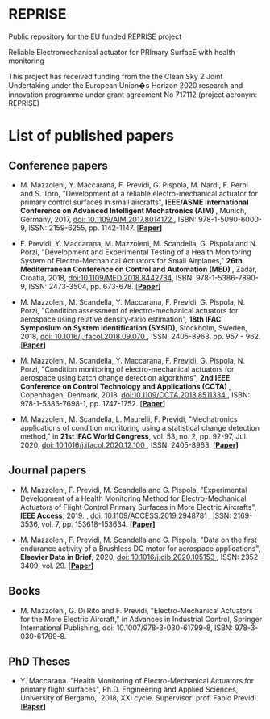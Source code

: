 # REPRISE
Public repository for the EU funded REPRISE project

Reliable Electromechanical actuator for PRImary SurfacE with health monitoring

This project has received funding from the the Clean Sky 2 Joint Undertaking under the European Union�s Horizon 2020 research and innovation programme under grant agreement
No 717112 (project acronym: REPRISE)



# List of published papers

## Conference papers

* M. Mazzoleni, Y. Maccarana, F. Previdi, G. Pispola, M. Nardi, F. Perni and S. Toro, "Development of a reliable electro-mechanical actuator for primary control surfaces in small aircrafts", <strong> IEEE/ASME International Conference on Advanced Intelligent Mechatronics (AIM) </strong>, Munich, Germany, 2017, <a href="https://doi.org/10.1109/AIM.2017.8014172"> doi: 10.1109/AIM.2017.8014172 </a>, ISBN: 978-1-5090-6000-9, ISSN: 2159-6255,  pp. 1142-1147. [<strong>[Paper](https://github.com/CALUnibg/REPRISE_shared/blob/master/Papers/2017-IEEE-AIM-Reprise_copyright.pdf)]</strong>


* F. Previdi, Y. Maccarana, M. Mazzoleni, M. Scandella, G. Pispola and N. Porzi, "Development and Experimental Testing of a Health Monitoring System of Electro-Mechanical Actuators for Small Airplanes,"  <strong>  26th Mediterranean Conference on Control and Automation (MED) </strong>, Zadar, Croatia, 2018, <a href="https://doi.org/10.1109/MED.2018.8442734"> doi:10.1109/MED.2018.8442734</a>, ISBN: 978-1-5386-7890-9, ISSN: 2473-3504, pp. 673-678. [<strong>[Paper](https://github.com/CALUnibg/REPRISE_shared/blob/master/Papers/2018-IEEE-MED-Development-and-Experimental-Testing-of-a-Health-Monitoring-System_copyright.pdf)]</strong>


* 	M. Mazzoleni, M. Scandella, Y. Maccarana, F. Previdi, G. Pispola, N. Porzi, "Condition assessment of electro-mechanical actuators for aerospace using relative density-ratio estimation",  <strong> 18th IFAC Symposium on System Identification (SYSID)</strong>, Stockholm, Sweden, 2018,  <a href="https://doi.org/10.1016/j.ifacol.2018.09.070"> doi: 10.1016/j.ifacol.2018.09.070 </a>, ISSN: 2405-8963, pp. 957 - 962. [<strong>[Paper](https://github.com/CALUnibg/REPRISE_shared/blob/master/Papers/2018-IFAC-SYSID-Condition-assessment-of-electro-mechanical-actuators-for-aerospace-using-relative-density-ratio-estimation.pdf)]</strong>


* 	M. Mazzoleni, M. Scandella, Y. Maccarana, F. Previdi, G. Pispola, N. Porzi, "Condition monitoring of electro-mechanical actuators for aerospace using batch change detection algorithms",  <strong> 2nd IEEE Conference on Control Technology and Applications (CCTA) </strong>, Copenhagen, Denmark, 2018. <a href="https://doi.org/10.1109/CCTA.2018.8511334"> doi:10.1109/CCTA.2018.8511334 </a>, ISBN: 978-1-5386-7698-1, pp. 1747-1752.   [<strong>[Paper](https://github.com/CALUnibg/REPRISE_shared/blob/master/Papers/2018-IEEE-CCTA-Condition-monitoring-of-electro-mechanical-actuators-for-aerospace-using-batch-change-detection-algorithms_copyright.pdf)]</strong>


* M. Mazzoleni, M. Scandella, L. Maurelli, F. Previdi, "Mechatronics applications of condition monitoring using a statistical change detection method," in <strong>21st IFAC World Congress</strong>, vol. 53, no. 2, pp. 92-97, Jul. 2020, <a href="https://doi.org/10.1016/j.ifacol.2020.12.100"> doi: 10.1016/j.ifacol.2020.12.100 </a>, ISSN: 2405-8963. [<strong>[Paper](https://github.com/CALUnibg/REPRISE_shared/blob/master/Papers/2020-IFAC-WC-Mechatronics-applications-of-condition-monitoring-using-change-detection.pdf)]</strong>




## Journal papers

* 	M. Mazzoleni, F. Previdi, M. Scandella and G. Pispola, "Experimental Development of a Health Monitoring Method for Electro-Mechanical Actuators of Flight Control Primary Surfaces in More Electric Aircrafts", <strong>IEEE Access</strong>, 2019. <a href="https://doi.org/10.1109/ACCESS.2019.2948781">, doi: 10.1109/ACCESS.2019.2948781 </a>, ISSN: 2169-3536, vol. 7, pp. 153618-153634.  [<strong>[Paper](https://github.com/CALUnibg/REPRISE_shared/blob/master/Papers/2019-IEEE-Access-Reprise.pdf)]</strong>


* M. Mazzoleni, F. Previdi, M. Scandella and G. Pispola, "Data on the first endurance activity of a Brushless DC motor for aerospace applications", <strong>Elsevier Data in Brief</strong>, 2020, <a href="https://doi.org/10.1016/j.dib.2020.105153."> doi: 10.1016/j.dib.2020.105153 </a>, ISSN: 2352-3409, vol. 29. [<strong>[Paper](https://github.com/CALUnibg/REPRISE_shared/blob/master/Papers/2020-DataInBrief-REPRISE.pdf)]</strong>




## Books

* M. Mazzoleni, G. Di Rito and F. Previdi, "Electro-Mechanical Actuators for the More Electric Aircraft," in Advances in Industrial Control, Springer International Publishing, doi: 10.1007/978-3-030-61799-8, ISBN: 978-3-030-61799-8.




## PhD Theses

* Y. Maccarana. "Health Monitoring of Electro-Mechanical Actuators for primary flight surfaces", Ph.D. Engineering and Applied Sciences, University of Bergamo,  2018, XXI cycle. Supervisor: prof. Fabio Previdi. [<strong>[Paper](https://github.com/CALUnibg/REPRISE_shared/blob/master/Papers/Maccarana-Yamuna.pdf)]</strong>
